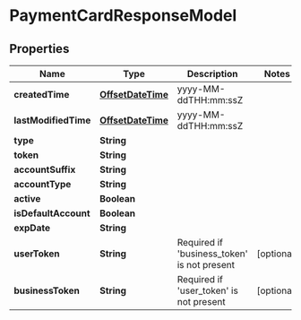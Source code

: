 
# PaymentCardResponseModel

## Properties
Name | Type | Description | Notes
------------ | ------------- | ------------- | -------------
**createdTime** | [**OffsetDateTime**](OffsetDateTime.md) | yyyy-MM-ddTHH:mm:ssZ | 
**lastModifiedTime** | [**OffsetDateTime**](OffsetDateTime.md) | yyyy-MM-ddTHH:mm:ssZ | 
**type** | **String** |  | 
**token** | **String** |  | 
**accountSuffix** | **String** |  | 
**accountType** | **String** |  | 
**active** | **Boolean** |  | 
**isDefaultAccount** | **Boolean** |  | 
**expDate** | **String** |  | 
**userToken** | **String** | Required if &#39;business_token&#39; is not present |  [optional]
**businessToken** | **String** | Required if &#39;user_token&#39; is not present |  [optional]



